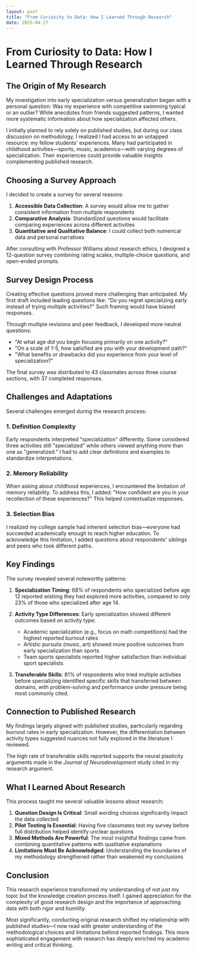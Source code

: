 ```yaml
---
layout: post
title: "From Curiosity to Data: How I Learned Through Research"
date: 2025-04-27
---
```


# From Curiosity to Data: How I Learned Through Research

## The Origin of My Research

My investigation into early specialization versus generalization began with a personal question: Was my experience with competitive swimming typical or an outlier? While anecdotes from friends suggested patterns, I wanted more systematic information about how specialization affected others.

I initially planned to rely solely on published studies, but during our class discussion on methodology, I realized I had access to an untapped resource: my fellow students' experiences. Many had participated in childhood activities—sports, music, academics—with varying degrees of specialization. Their experiences could provide valuable insights complementing published research.

## Choosing a Survey Approach

I decided to create a survey for several reasons:

1. **Accessible Data Collection**: A survey would allow me to gather consistent information from multiple respondents
2. **Comparative Analysis**: Standardized questions would facilitate comparing experiences across different activities
3. **Quantitative and Qualitative Balance**: I could collect both numerical data and personal narratives

After consulting with Professor Williams about research ethics, I designed a 12-question survey combining rating scales, multiple-choice questions, and open-ended prompts.

## Survey Design Process

Creating effective questions proved more challenging than anticipated. My first draft included leading questions like: "Do you regret specializing early instead of trying multiple activities?" Such framing would have biased responses.

Through multiple revisions and peer feedback, I developed more neutral questions:

- "At what age did you begin focusing primarily on one activity?"
- "On a scale of 1-5, how satisfied are you with your development path?"
- "What benefits or drawbacks did you experience from your level of specialization?"

The final survey was distributed to 43 classmates across three course sections, with 37 completed responses.

## Challenges and Adaptations

Several challenges emerged during the research process:

### 1. **Definition Complexity**

Early respondents interpreted "specialization" differently. Some considered three activities still "specialized" while others viewed anything more than one as "generalized." I had to add clear definitions and examples to standardize interpretations.

### 2. **Memory Reliability**

When asking about childhood experiences, I encountered the limitation of memory reliability. To address this, I added: "How confident are you in your recollection of these experiences?" This helped contextualize responses.

### 3. **Selection Bias**

I realized my college sample had inherent selection bias—everyone had succeeded academically enough to reach higher education. To acknowledge this limitation, I added questions about respondents' siblings and peers who took different paths.

## Key Findings

The survey revealed several noteworthy patterns:

1. **Specialization Timing**: 68% of respondents who specialized before age 12 reported wishing they had explored more activities, compared to only 23% of those who specialized after age 14.

2. **Activity Type Differences**: Early specialization showed different outcomes based on activity type:
   - Academic specialization (e.g., focus on math competitions) had the highest reported burnout rates
   - Artistic pursuits (music, art) showed more positive outcomes from early specialization than sports
   - Team sports specialists reported higher satisfaction than individual sport specialists

3. **Transferable Skills**: 81% of respondents who tried multiple activities before specializing identified specific skills that transferred between domains, with problem-solving and performance under pressure being most commonly cited.

## Connection to Published Research

My findings largely aligned with published studies, particularly regarding burnout rates in early specialization. However, the differentiation between activity types suggested nuances not fully explored in the literature I reviewed.

The high rate of transferable skills reported supports the neural plasticity arguments made in the *Journal of Neurodevelopment* study cited in my research argument.

## What I Learned About Research

This process taught me several valuable lessons about research:

1. **Question Design Is Critical**: Small wording choices significantly impact the data collected
2. **Pilot Testing Is Essential**: Having five classmates test my survey before full distribution helped identify unclear questions
3. **Mixed Methods Are Powerful**: The most insightful findings came from combining quantitative patterns with qualitative explanations
4. **Limitations Must Be Acknowledged**: Understanding the boundaries of my methodology strengthened rather than weakened my conclusions

## Conclusion

This research experience transformed my understanding of not just my topic but the knowledge creation process itself. I gained appreciation for the complexity of good research design and the importance of approaching data with both rigor and humility.

Most significantly, conducting original research shifted my relationship with published studies—I now read with greater understanding of the methodological choices and limitations behind reported findings. This more sophisticated engagement with research has deeply enriched my academic writing and critical thinking.